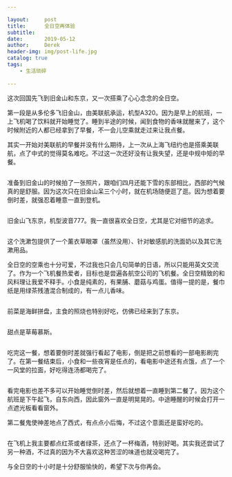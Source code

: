 ```yaml
---

layout:     post
title:      全日空再体验
subtitle:   
date:       2019-05-12
author:     Derek
header-img: img/post-life.jpg
catalog: true
tags:
    - 生活琐碎
    
---
```


这次回国先飞到旧金山和东京，又一次搭乘了心心念念的全日空。

第一段是从多伦多飞旧金山，由美联航承运，机型A320。因为是早上的航班，一上飞机喝了饮料就开始睡觉了。睡到半途的时候，闻到食物的香味就醒来了，这个时候附近的人都已经拿到了早餐，不一会儿空乘就走过来让我点餐。

其实一开始对美联航的早餐并没有什么期待，上一次从上海飞纽约也是搭乘美联航，点了中式的觉得莫名难吃。不过这一次还好没有让我失望，还是中规中矩的早餐。

<center>
    <img style="rgba(34,36,38,.08)"
    src="https://cdn.sinaimg.cn.52ecy.cn/large/005BYqpgly1g2y8jfpratj30u00u0e81.jpg" alt>
</center>
	
准备到旧金山的时候拍了一张照片，跟咱们四月还能下雪的东部相比，西部的气候真的是舒服。因为这次只在旧金山呆三个小时，就在机场随便逛了逛。因为想着要倒时差，就强忍着睡意一直到登机。

<center>
    <img style="rgba(34,36,38,.08)"
    src="https://cdn.sinaimg.cn.52ecy.cn/large/005BYqpgly1g2y8k7wm3fj30u00u01kx.jpg" alt>
</center>

旧金山飞东京，机型波音777。我一直很喜欢全日空，尤其是它对细节的追求。

<center>
    <img style="rgba(34,36,38,.08)"
    src="https://cdn.sinaimg.cn.52ecy.cn/large/005BYqpgly1g2y90emhinj30u00u0x6p.jpg" alt>
</center>

这个洗漱包提供了一个薰衣草眼罩（虽然没用）、针对敏感肌的洗面奶以及其它洗漱用品。

全日空的空乘也十分可爱，不过我也只会几句简单的日语，所以只能用英文交流了。作为一个飞机餐热爱者，目标也是尝遍各航空公司的飞机餐。全日空精致的和风料理让我爱不释手。小食是纯素的，有果脯、蘑菇与鸡蛋。值得一提的是，餐巾纸是用绿茶残渣混合制成的，有一点儿香味。

<center>
    <img style="rgba(34,36,38,.08)"
    src="https://cdn.sinaimg.cn.52ecy.cn/large/005BYqpgly1g2y9rrgdxsj30u00u0qtc.jpg" alt>
</center>

前菜是海鲜拼盘，主食的照烧也特别好吃，仿佛已经来到了东京。

<center>
    <img style="rgba(34,36,38,.08)"
    src="https://cdn.sinaimg.cn.52ecy.cn/large/005BYqpgly1g2y9ybg1trj30u00u07wh.jpg" alt>
</center>

<center>
    <img style="rgba(34,36,38,.08)"
    src="https://cdn.sinaimg.cn.52ecy.cn/large/005BYqpgly1g2ya2d40o6j30u00u0hdt.jpg" alt>
</center>

甜点是草莓慕斯。

<center>
    <img style="rgba(34,36,38,.08)"
    src="https://cdn.sinaimg.cn.52ecy.cn/large/005BYqpgly1g2ya3pqdl6j30u00u0b29.jpg" alt>
</center>

吃完这一餐，想着要倒时差就强行看起了电影，倒是把之前想看的一部电影刷完了。在第一餐结束后，小食和一些夜宵是任点的，看电影中途还有点饿，点了一个一风堂的拉面，好吃得连汤都喝完了。

<center>
    <img style="rgba(34,36,38,.08)"
    src="https://cdn.sinaimg.cn.52ecy.cn/large/005BYqpgly1g2ya70i7d3j30u00u0qgs.jpg" alt>
</center>

看完电影也差不多可以开始睡觉倒时差，然后就想着一直睡到第二餐了。因为这个航班是下午起飞，自东向西，因此窗外一直是明晃晃的。中途睡醒的时候会打开一点遮光板看看窗外。

第二餐鬼使神差地点了西式，有点点小后悔，不过这个意面还是蛮好吃的。

<center>
    <img style="rgba(34,36,38,.08)"
    src="https://cdn.sinaimg.cn.52ecy.cn/large/005BYqpgly1g2yabxj3jmj30u00u0awk.jpg" alt>
</center>

在飞机上我主要都点红茶或者绿茶，还点了一杯梅酒，特别好喝。其实我还尝试了另一种酒，不过真的因为不大喜欢这种苦涩的味道也就没喝完了。


与全日空的十小时是十分舒服愉快的，希望下次与你再会。